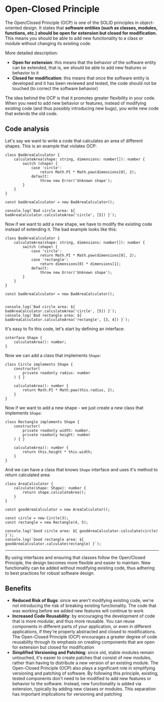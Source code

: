 # Open-Closed Principle

The Open/Closed Principle (OCP) is one of the SOLID principles in object-oriented design. It states that **software entities (such as classes, modules, functions, etc.) should be open for extension but closed for modification.** This means you should be able to add new functionality to a class or module without changing its existing code.

More detailed description:
- **Open for extension**: this means that the behavior of the software entity can be extended, that is, we should be able to add new features or behavior to it
- **Closed for modification**: this means that once the software entity is developed and it has been reviewed and tested, the code should not be touched (to correct the software behavior)

The idea behind the OCP is that it promotes greater flexibility in your code. When you need to add new behavior or features, instead of modifying existing code (and thus possibly introducing new bugs), you write new code that extends the old code.

## Code analysis

Let's say we want to write a code that calculates an area of different shapes. This is an example that violates OCP:

```
class BadAreaCalculator {
    calculateArea(shape: string, dimensions: number[]): number {
        switch (shape) {
            case 'circle':
                return Math.PI * Math.pow(dimensions[0], 2);
            default:
                throw new Error('Unknown shape');
        }
    }
}

const badAreaCalculator = new BadAreaCalculator();

console.log(`Bad circle area: ${ badAreaCalculator.calculateArea('circle', [5]) }`);
```

Now if we want to add a new shape, we have to modify the existing code instead of extending it. The bad example looks like this:

```
class BadAreaCalculator {
    calculateArea(shape: string, dimensions: number[]): number {
        switch (shape) {
            case 'circle':
                return Math.PI * Math.pow(dimensions[0], 2);
            case 'rectangle':
                return dimensions[0] * dimensions[1];
            default:
                throw new Error('Unknown shape');
        }
    }
}

const badAreaCalculator = new BadAreaCalculator();

    
console.log(`Bad circle area: ${ badAreaCalculator.calculateArea('circle', [5]) }`);
console.log(`Bad rectangle area: ${ badAreaCalculator.calculateArea('rectangle', [3, 4]) }`);
```

It's easy to fix this code, let's start by defining an interface:

```
interface Shape {
    calculateArea(): number;
}
```

Now we can add a class that implements `Shape`:

```
class Circle implements Shape {
    constructor(
        private readonly radius: number
    ) { }

    calculateArea(): number {
        return Math.PI * Math.pow(this.radius, 2);
    }
}
```

Now if we want to add a new shape - we just create a new class that implements `Shape`:

```
class Rectangle implements Shape {
    constructor(
        private readonly width: number,
        private readonly height: number
    ) { }

    calculateArea(): number {
        return this.height * this.width;
    }
}
```

And we can have a class that knows `Shape` interface and uses it's method to return calculated area:

```
class AreaCalculator {
    calculate(shape: Shape): number {
        return shape.calculateArea();
    }
}
```

```
const goodAreaCalculator = new AreaCalculator();

const circle = new Circle(3);
const rectangle = new Rectangle(4, 5);

console.log(`Good circle area: ${ goodAreaCalculator.calculate(circle) }`);
console.log(`Good rectangle area: ${ goodAreaCalculator.calculate(rectangle) }`);
```

---

By using interfaces and ensuring that classes follow the Open/Closed Principle, the design becomes more flexible and easier to maintain. New functionality can be added without modifying existing code, thus adhering to best practices for robust software design.

## Benefits

- **Reduced Risk of Bugs**: since we aren't modifying existing code, we're not introducing the risk of breaking existing functionality. The code that was working before we added new features will continue to work
- **Increased Code Reusability**: by encouraging the development of code that is more modular, and thus more reusable. You can reuse components in different parts of your application, or even in different applications, if they're properly abstracted and closed to modifications. The Open-Closed Principle (OCP) encourages a greater degree of code reusability through its emphasis on creating components that are open for extension but closed for modification
- **Simplified Versioning and Patching**: since old, stable modules remain untouched, it's easier to create patches that consist of new modules, rather than having to distribute a new version of an existing module. The Open-Closed Principle (OCP) also plays a significant role in simplifying versioning and patching of software. By following this principle, existing, tested components don't need to be modified to add new features or behavior to the software. Instead, new functionality is added via extension, typically by adding new classes or modules. This separation has important implications for versioning and patching
